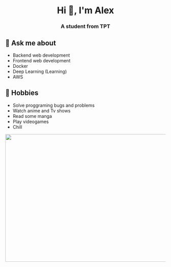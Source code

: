 <h1 align="center">Hi 👋, I'm Alex</h1>
<h3 align="center">A student from TPT</h3>

## 💬 Ask me about
- Backend web development
- Frontend web development
- Docker
- Deep Learning (Learning)
- AWS

## 📅 Hobbies
- Solve proggraming bugs and problems
- Watch anime and Tv shows
- Read some manga
- Play videogames
- Chill

<div align ="center">
  <img width="800" height="400" src="https://external-content.duckduckgo.com/iu/?u=https%3A%2F%2Fmedia.giphy.com%2Fmedia%2F7kn27lnYSAE9O%2Fgiphy.gif&f=1&nofb=1">
</div>
<!--
**SashaDon/SashaDon** is a ✨ _special_ ✨ repository because its `README.md` (this file) appears on your GitHub profile.

Here are some ideas to get you started:

- 🔭 I’m currently working on ...
- 🌱 I’m currently learning ...
- 👯 I’m looking to collaborate on ...
- 🤔 I’m looking for help with ...
- 💬 Ask me about ...
- 📫 How to reach me: ...
- 😄 Pronouns: ...
- ⚡ Fun fact: ...
-->
